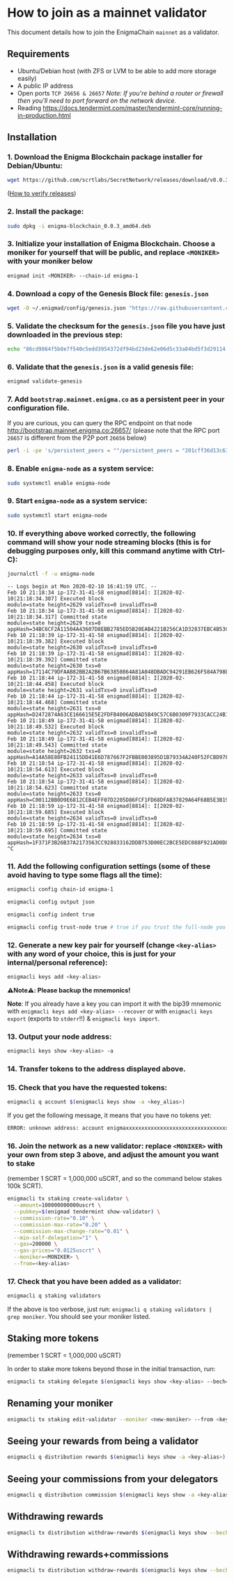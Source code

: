 # How to join as a mainnet validator

This document details how to join the EnigmaChain `mainnet` as a validator.

## Requirements

- Ubuntu/Debian host (with ZFS or LVM to be able to add more storage easily)
- A public IP address
- Open ports `TCP 26656 & 26657` _Note: If you're behind a router or firewall then you'll need to port forward on the network device._
- Reading https://docs.tendermint.com/master/tendermint-core/running-in-production.html

## Installation

### 1. Download the Enigma Blockchain package installer for Debian/Ubuntu:

```bash
wget https://github.com/scrtlabs/SecretNetwork/releases/download/v0.0.3/enigma-blockchain_0.0.3_amd64.deb
```

([How to verify releases](../verify-releases.md))

### 2. Install the package:

```bash
sudo dpkg -i enigma-blockchain_0.0.3_amd64.deb
```

### 3. Initialize your installation of Enigma Blockchain. Choose a **moniker** for yourself that will be public, and replace `<MONIKER>` with your moniker below

```bash
enigmad init <MONIKER> --chain-id enigma-1
```

### 4. Download a copy of the Genesis Block file: `genesis.json`

```bash
wget -O ~/.enigmad/config/genesis.json "https://raw.githubusercontent.com/enigmampc/SecretNetwork/master/enigma-1-genesis.json"
```

### 5. Validate the checksum for the `genesis.json` file you have just downloaded in the previous step:

```bash
echo "86cd9864f5b8e7f540c5edd3954372df94bd23de62e06d5c33a84bd5f3d29114 $HOME/.enigmad/config/genesis.json" | sha256sum --check
```

### 6. Validate that the `genesis.json` is a valid genesis file:

```bash
enigmad validate-genesis
```

### 7. Add `bootstrap.mainnet.enigma.co` as a persistent peer in your configuration file.

If you are curious, you can query the RPC endpoint on that node http://bootstrap.mainnet.enigma.co:26657/ (please note that the RPC port `26657` is different from the P2P port `26656` below)

```bash
perl -i -pe 's/persistent_peers = ""/persistent_peers = "201cff36d13c6352acfc4a373b60e83211cd3102\@bootstrap.mainnet.enigma.co:26656"/' ~/.enigmad/config/config.toml
```

### 8. Enable `enigma-node` as a system service:

```bash
sudo systemctl enable enigma-node
```

### 9. Start `enigma-node` as a system service:

```bash
sudo systemctl start enigma-node
```

### 10. If everything above worked correctly, the following command will show your node streaming blocks (this is for debugging purposes only, kill this command anytime with Ctrl-C):

```bash
journalctl -f -u enigma-node
```

```
-- Logs begin at Mon 2020-02-10 16:41:59 UTC. --
Feb 10 21:18:34 ip-172-31-41-58 enigmad[8814]: I[2020-02-10|21:18:34.307] Executed block                               module=state height=2629 validTxs=0 invalidTxs=0
Feb 10 21:18:34 ip-172-31-41-58 enigmad[8814]: I[2020-02-10|21:18:34.317] Committed state                              module=state height=2629 txs=0 appHash=34BC6CF2A11504A43607D8EBB2785ED5B20EAB4221B256CA1D32837EBC4B53C5
Feb 10 21:18:39 ip-172-31-41-58 enigmad[8814]: I[2020-02-10|21:18:39.382] Executed block                               module=state height=2630 validTxs=0 invalidTxs=0
Feb 10 21:18:39 ip-172-31-41-58 enigmad[8814]: I[2020-02-10|21:18:39.392] Committed state                              module=state height=2630 txs=0 appHash=17114C79DFAAB82BB2A2B67B63850864A81A048DBADC94291EB626F584A798EA
Feb 10 21:18:44 ip-172-31-41-58 enigmad[8814]: I[2020-02-10|21:18:44.458] Executed block                               module=state height=2631 validTxs=0 invalidTxs=0
Feb 10 21:18:44 ip-172-31-41-58 enigmad[8814]: I[2020-02-10|21:18:44.468] Committed state                              module=state height=2631 txs=0 appHash=D2472874A63CE166615E5E2FDFB4006ADBAD5B49C57C6B0309F7933CACC24B10
Feb 10 21:18:49 ip-172-31-41-58 enigmad[8814]: I[2020-02-10|21:18:49.532] Executed block                               module=state height=2632 validTxs=0 invalidTxs=0
Feb 10 21:18:49 ip-172-31-41-58 enigmad[8814]: I[2020-02-10|21:18:49.543] Committed state                              module=state height=2632 txs=0 appHash=A14A58E80FB24115DD41E6D787667F2FBBE003895D1B79334A240F52FCBD97F2
Feb 10 21:18:54 ip-172-31-41-58 enigmad[8814]: I[2020-02-10|21:18:54.613] Executed block                               module=state height=2633 validTxs=0 invalidTxs=0
Feb 10 21:18:54 ip-172-31-41-58 enigmad[8814]: I[2020-02-10|21:18:54.623] Committed state                              module=state height=2633 txs=0 appHash=C00112BB0D9E6812CEB4EFF07D2205D86FCF1FD68DFAB37829A64F68B5E3B192
Feb 10 21:18:59 ip-172-31-41-58 enigmad[8814]: I[2020-02-10|21:18:59.685] Executed block                               module=state height=2634 validTxs=0 invalidTxs=0
Feb 10 21:18:59 ip-172-31-41-58 enigmad[8814]: I[2020-02-10|21:18:59.695] Committed state                              module=state height=2634 txs=0 appHash=1F371F3B26B37A2173563CC928833162DDB753D00EC2BCE5EDC088F921AD0D80
^C
```

### 11. Add the following configuration settings (some of these avoid having to type some flags all the time):

```bash
enigmacli config chain-id enigma-1
```

```bash
enigmacli config output json
```

```bash
enigmacli config indent true
```

```bash
enigmacli config trust-node true # true if you trust the full-node you are connecting to, false otherwise
```

### 12. Generate a new key pair for yourself (change `<key-alias>` with any word of your choice, this is just for your internal/personal reference):

```bash
enigmacli keys add <key-alias>
```

**:warning:Note:warning:: Please backup the mnemonics!**

**Note**: If you already have a key you can import it with the bip39 mnemonic with `enigmacli keys add <key-alias> --recover` or with `enigmacli keys export` (exports to `stderr`!!) & `enigmacli keys import`.

### 13. Output your node address:

```bash
enigmacli keys show <key-alias> -a
```

### 14. Transfer tokens to the address displayed above.

### 15. Check that you have the requested tokens:

```bash
enigmacli q account $(enigmacli keys show -a <key_alias>)
```

If you get the following message, it means that you have no tokens yet:

```bash
ERROR: unknown address: account enigmaxxxxxxxxxxxxxxxxxxxxxxxxxxxxxxxxxxxxxxx does not exist
```

### 16. Join the network as a new validator: replace `<MONIKER>` with your own from step 3 above, and adjust the amount you want to stake

(remember 1 SCRT = 1,000,000 uSCRT, and so the command below stakes 100k SCRT).

```bash
enigmacli tx staking create-validator \
  --amount=100000000000uscrt \
  --pubkey=$(enigmad tendermint show-validator) \
  --commission-rate="0.10" \
  --commission-max-rate="0.20" \
  --commission-max-change-rate="0.01" \
  --min-self-delegation="1" \
  --gas=200000 \
  --gas-prices="0.0125uscrt" \
  --moniker=<MONIKER> \
  --from=<key-alias>
```

### 17. Check that you have been added as a validator:

```bash
enigmacli q staking validators
```

If the above is too verbose, just run: `enigmacli q staking validators | grep moniker`. You should see your moniker listed.

## Staking more tokens

(remember 1 SCRT = 1,000,000 uSCRT)

In order to stake more tokens beyond those in the initial transaction, run:

```bash
enigmacli tx staking delegate $(enigmacli keys show <key-alias> --bech=val -a) <amount>uscrt --from <key-alias>
```

## Renaming your moniker

```bash
enigmacli tx staking edit-validator --moniker <new-moniker> --from <key-alias>
```

## Seeing your rewards from being a validator

```bash
enigmacli q distribution rewards $(enigmacli keys show -a <key-alias>)
```

## Seeing your commissions from your delegators

```bash
enigmacli q distribution commission $(enigmacli keys show -a <key-alias> --bech=val)
```

## Withdrawing rewards

```bash
enigmacli tx distribution withdraw-rewards $(enigmacli keys show --bech=val -a <key-alias>) --from <key-alias>
```

## Withdrawing rewards+commissions

```bash
enigmacli tx distribution withdraw-rewards $(enigmacli keys show --bech=val -a <key-alias>) --from <key-alias> --commission
```
